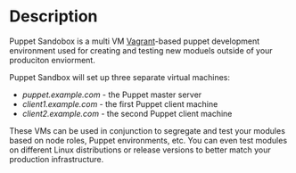 Description
===========


Puppet Sandobox is a multi VM [Vagrant](http://vagrantup.com)-based puppet 
development environment used for creating and testing new moduels outside 
of your produciton enviorment.  

Puppet Sandbox will set up three separate virtual machines:

* _puppet.example.com_ - the Puppet master server
* _client1.example.com_ - the first Puppet client machine
* _client2.example.com_ - the second Puppet client machine

These VMs can be used in conjunction to segregate and test your modules
based on node roles, Puppet environments, etc. You can even test modules
on different Linux distributions or release versions to better match your
production infrastructure.